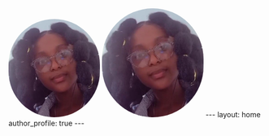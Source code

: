 <img src="/assets/img/My_Photo.jpg" alt="My_Photo" width="180" style="border-radius: 100px;">
<img src="assets/img/My_Photo.jpg" alt="My_Photo" width="200" style="border-radius: 100px;">
---
layout: home
author_profile: true
---
